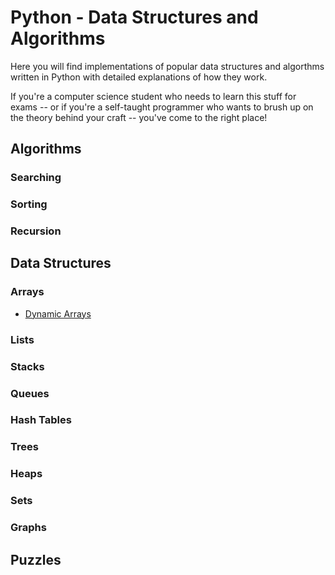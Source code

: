 # Python - Data Structures and Algorithms

Here you will find implementations of popular data structures and algorthms written in Python with detailed explanations of how they work.

If you're a computer science student who needs to learn this stuff for exams -- or if you're a self-taught programmer who wants to brush up on the theory behind your craft -- you've come to the right place!

## Algorithms

### Searching

### Sorting

### Recursion

## Data Structures

### Arrays

- [Dynamic Arrays](Dynamic%20Array)

### Lists

### Stacks

### Queues

### Hash Tables

### Trees

### Heaps

### Sets

### Graphs

## Puzzles
